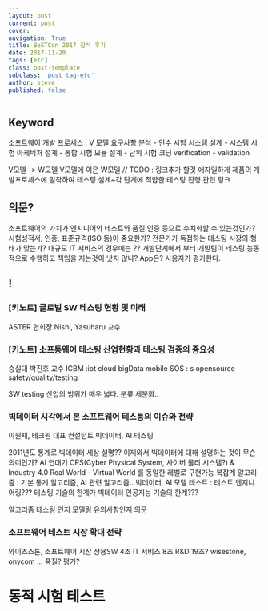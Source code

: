```yaml
---
layout: post
current: post
cover:
navigation: True
title: BeSTCon 2017 참석 후기
date: 2017-11-20
tags: [etc]
class: post-template
subclass: 'post tag-etc'
author: steve
published: false
---
```


## Keyword
소프트웨어 개발 프로세스 : V 모델
요구사항 분석       -   인수 시험
  시스템 설계      -   시스템 시험
    아케텍처 설계 -   통합 시험
      모듈 설계 - 단위 시험
            코딩
verification  -   validation

V모델 -> W모델
  V모델에 이은 W모델 // TODO : 링크추가 할것
  애자일하게 제품의 개발프로세스에 밀착하여 테스팅 설계~각 단계에 적합한 테스팅 진행
  관련 링크

## 의문?
소프트웨어의 가치가 엔지니어의 테스트와 품질 인증 등으로 수치화할 수 있는것인가?
시험성적서, 인증, 표준규격(ISO 등)이 중요한가?
전문가가 독점하는 테스팅 시장의 형태가 맞는가?
  대규모 IT 서비스의 경우에는 ?? 개발단계에서 부터 개발팀이 테스팅 능동적으로 수행하고 책임을 지는것이 낫지 않나?
  App은? 사용자가 평가한다.

## !

### [키노트] 글로벌 SW 테스팅 현황 및 미래
ASTER 협회장 Nishi, Yasuharu 교수

### [키노트] 소프틍웨어 테스팅 산업현황과 테스팅 검증의 중요성
숭실대 박진호 교수
ICBM :iot cloud bigData mobile
SOS : s opensource  safety/quality/testing

SW testing 산업의 범위가 매우 넓다. 분류 세분화..

### 빅데이터 시각에서 본 소프트웨어 테스틍의 이슈와 전략
이원재, 테크원 대표 컨설턴트
빅데이터, AI 테스팅

2011년도 통계로 빅데이터 세상 설명?? 이제와서 빅데이터에 대해 설명하는 것이 무슨 의미인가?
AI 연대기
CPS(Cyber Physical System, 사이버 물리 시스템?) & Industry 4.0
  Real World - Virtual World 를 동일한 레벨로 구현가능
복잡계
알고리즘 : 기본 통계 알고리즘, AI 관련 알고리즘..
빅데이터, AI 모델 테스트 : 테스트 엔지니어링???
테스팅 기술의 한계가 빅데이터 인공지능 기술의 한계???

알고리즘 테스팅 인지 모델링 유의사항인지 의문

### 소프트웨어 테스트 시장 확대 전략
와이즈스톤,
소프트웨어 시장
  상용SW 4조
  IT 서비스 8조
  R&D 19조?
wisestone, onycom ...
품질? 평가?

# 동적 시험 테스트
